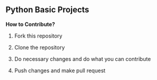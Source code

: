 ## Python Basic Projects

**How to Contribute?**

1. Fork this repository 

2. Clone the repository

3. Do necessary changes and do what you can contribute

3. Push changes and make pull request



